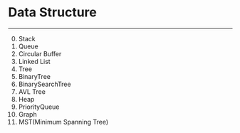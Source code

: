 # Data Structure

---

0. Stack
1. Queue
2. Circular Buffer
3. Linked List 
4. Tree
5. BinaryTree
6. BinarySearchTree
7. AVL Tree
8. Heap
9. PriorityQueue
10. Graph
11. MST(Minimum Spanning Tree)
